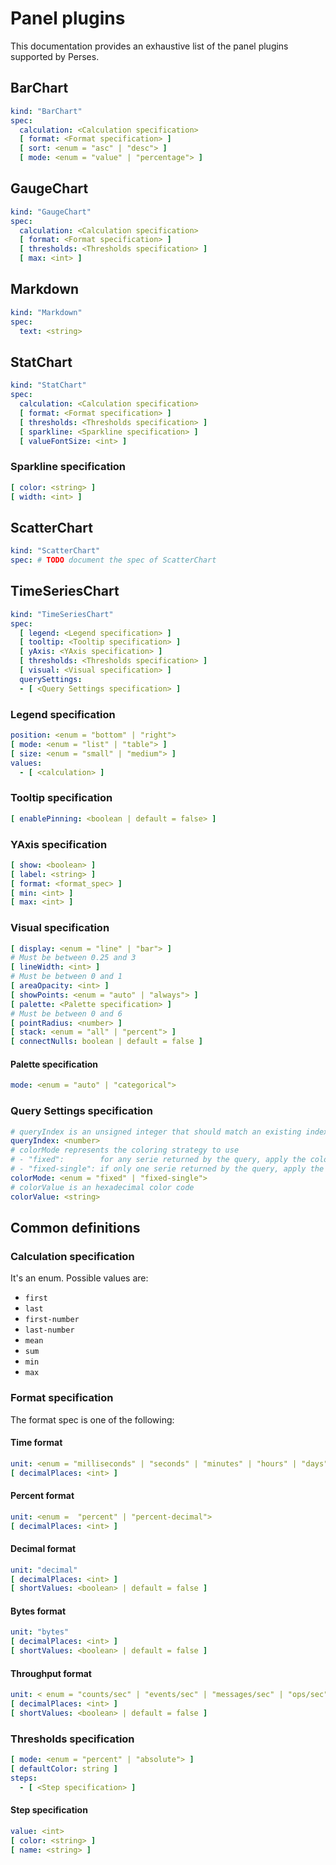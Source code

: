 # Panel plugins

This documentation provides an exhaustive list of the panel plugins supported by Perses.

## BarChart

```yaml
kind: "BarChart"
spec:
  calculation: <Calculation specification>
  [ format: <Format specification> ]
  [ sort: <enum = "asc" | "desc"> ]
  [ mode: <enum = "value" | "percentage"> ]
```

## GaugeChart

```yaml
kind: "GaugeChart"
spec:
  calculation: <Calculation specification>
  [ format: <Format specification> ]
  [ thresholds: <Thresholds specification> ]
  [ max: <int> ]
```

## Markdown

```yaml
kind: "Markdown"
spec:
  text: <string>
```

## StatChart

```yaml
kind: "StatChart"
spec:
  calculation: <Calculation specification>
  [ format: <Format specification> ]
  [ thresholds: <Thresholds specification> ]
  [ sparkline: <Sparkline specification> ]
  [ valueFontSize: <int> ]
```

### Sparkline specification

```yaml
[ color: <string> ]
[ width: <int> ]
```

## ScatterChart

```yaml
kind: "ScatterChart"
spec: # TODO document the spec of ScatterChart
```

## TimeSeriesChart

```yaml
kind: "TimeSeriesChart"
spec:
  [ legend: <Legend specification> ]
  [ tooltip: <Tooltip specification> ]
  [ yAxis: <YAxis specification> ]
  [ thresholds: <Thresholds specification> ]
  [ visual: <Visual specification> ]
  querySettings:
  - [ <Query Settings specification> ]
```

### Legend specification

```yaml
position: <enum = "bottom" | "right">
[ mode: <enum = "list" | "table"> ]
[ size: <enum = "small" | "medium"> ]
values:
  - [ <calculation> ]
```

### Tooltip specification

```yaml
[ enablePinning: <boolean | default = false> ]
```

### YAxis specification

```yaml
[ show: <boolean> ]
[ label: <string> ]
[ format: <format_spec> ]
[ min: <int> ]
[ max: <int> ]
```

### Visual specification

```yaml
[ display: <enum = "line" | "bar"> ]
# Must be between 0.25 and 3
[ lineWidth: <int> ]
# Must be between 0 and 1
[ areaOpacity: <int> ]
[ showPoints: <enum = "auto" | "always"> ]
[ palette: <Palette specification> ]
# Must be between 0 and 6
[ pointRadius: <number> ]
[ stack: <enum = "all" | "percent"> ]
[ connectNulls: boolean | default = false ]
```

#### Palette specification

```yaml
mode: <enum = "auto" | "categorical">
```

### Query Settings specification

```yaml
# queryIndex is an unsigned integer that should match an existing index in the panel's `queries` array
queryIndex: <number>
# colorMode represents the coloring strategy to use
# - "fixed":        for any serie returned by the query, apply the colorValue defined
# - "fixed-single": if only one serie returned by the query, apply the colorValue defined, otherwise do nothing
colorMode: <enum = "fixed" | "fixed-single">
# colorValue is an hexadecimal color code
colorValue: <string>
```

## Common definitions

### Calculation specification

It's an enum. Possible values are:

- `first`
- `last`
- `first-number`
- `last-number`
- `mean`
- `sum`
- `min`
- `max`

### Format specification

The format spec is one of the following:

#### Time format

```yaml
unit: <enum = "milliseconds" | "seconds" | "minutes" | "hours" | "days" | "weeks" | "months" | "years">
[ decimalPlaces: <int> ]
```

#### Percent format

```yaml
unit: <enum =  "percent" | "percent-decimal">
[ decimalPlaces: <int> ]
```

#### Decimal format

```yaml
unit: "decimal"
[ decimalPlaces: <int> ]
[ shortValues: <boolean> | default = false ]
```

#### Bytes format

```yaml
unit: "bytes"
[ decimalPlaces: <int> ]
[ shortValues: <boolean> | default = false ]
```

#### Throughput format

```yaml
unit: < enum = "counts/sec" | "events/sec" | "messages/sec" | "ops/sec" | "packets/sec" | "reads/sec" | "records/sec" | "requests/sec" | "rows/sec" | "writes/sec">
[ decimalPlaces: <int> ]
[ shortValues: <boolean> | default = false ]
```

### Thresholds specification

```yaml
[ mode: <enum = "percent" | "absolute"> ]
[ defaultColor: string ]
steps:
  - [ <Step specification> ]
```

#### Step specification

```yaml
value: <int>
[ color: <string> ]
[ name: <string> ]
```
